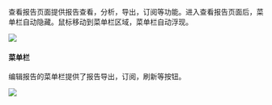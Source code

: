 
查看报告页面提供报告查看，分析，导出，订阅等功能。进入查看报告页面后，菜单栏自动隐藏。鼠标移动到菜单栏区域，菜单栏自动浮现。

![](http://imgcache.tce.fsphere.cn/static/mc.qcloudimg.com/static/img/4d146c1af0b06d31fc97e5031e4b7be4/image.png)

#### 菜单栏

编辑报告的菜单栏提供了报告导出，订阅，刷新等按钮。

![](http://imgcache.tce.fsphere.cn/static/mc.qcloudimg.com/static/img/6160019d3070935eebffcbdd3300cf43/image.png)
